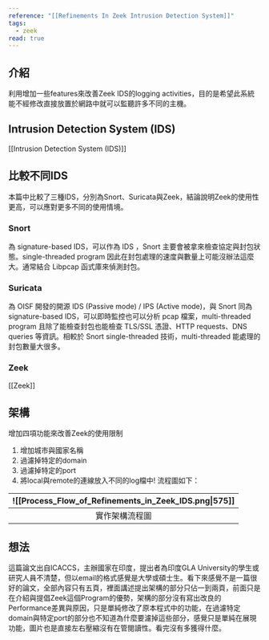 ```yaml
---
reference: "[[Refinements In Zeek Intrusion Detection System]]"
tags:
  - zeek
read: true
---
```

## 介紹
利用增加一些features來改善Zeek IDS的logging activities，目的是希望此系統能不經修改直接放置於網路中就可以監聽許多不同的主機。

## Intrusion Detection System (IDS)
[[Intrusion Detection System (IDS)]]

## 比較不同IDS
本篇中比較了三種IDS，分別為Snort、Suricata與Zeek，結論說明Zeek的使用性更高，可以應對更多不同的使用情境。
### Snort
為 signature-based IDS，可以作為 IDS ，Snort 主要會被拿來檢查協定與封包狀態。single-threaded program 因此在封包處理的速度與數量上可能沒辦法這麼大。通常結合 Libpcap 函式庫來偵測封包。
### Suricata
為 OISF 開發的開源 IDS (Passive mode) / IPS (Active mode)，與 Snort 同為 signature-based IDS，可以即時監控也可以分析 pcap 檔案，multi-threaded program 且除了能檢查封包也能檢查 TLS/SSL 憑證、HTTP requests、DNS queries 等資訊。相較於 Snort single-threaded 技術，multi-threaded 能處理的封包數量大很多。
### Zeek
[[Zeek]]
## 架構
增加四項功能來改善Zeek的使用限制
1. 增加城市與國家名稱
2. 過濾掉特定的domain
3. 過濾掉特定的port
4. 將local與remote的連線放入不同的log檔中!
流程圖如下：

| ![[Process_Flow_of_Refinements_in_Zeek_IDS.png\|575]] |
| ----------------------------------------------------- |
| <center>實作架構流程圖                                       |

## 想法
這篇論文出自ICACCS，主辦國家在印度，提出者為印度GLA University的學生或研究人員不清楚，但以email的格式感覺是大學或碩士生。看下來感覺不是一篇很好的論文，全部內容只有五頁，裡面講述提出架構的部分只佔一到兩頁，前面只是在介紹與提倡Zeek這個Program的優勢，架構的部分沒有寫出改良的Performance差異與原因，只是單純修改了原本程式中的功能，在過濾特定domain與特定port的部分也不知道為什麼要濾掉這些部分，感覺只是單純在展現功能，圖片也是直接左右壓縮沒有在管閱讀性。看完沒有多獲得什麼。